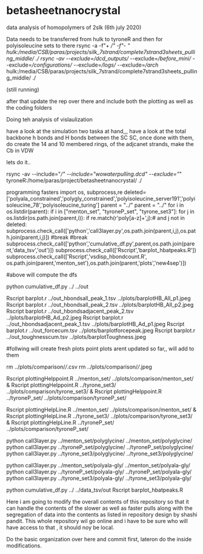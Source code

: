 # betasheetnanocrystal
data analysis of homopolymers of 2slk (6th july 2020)


Data needs to be transferred from hulk to tyroneR and then for polyisoleucine sets to there
rsync -a -f"+ */" -f"- *" hulk:/media/CSB/paras/projects/silk_7strand/complete7strand3sheets_pulling_middle/ ./
rsync -av --exclude=*/dcd_outputs/* --exclude=*/before_mini/* --exclude=*/configurations/* --exclude=*/logs/* --exclude=*/arch*  hulk:/media/CSB/paras/projects/silk_7strand/complete7strand3sheets_pulling_middle/ ./


(still running)

after that update the rep over there and include both the plotting as well as the coding folders


Doing teh analysis of vislaulization

have a look at the simulation
two taska at hand,,,
have a look at the total backbone h bonds and H bonds between the SC SC, once done with them, do create the 14 and 10 membered rings, of the adjcanet strands, 
make the Cb in VDW

lets do it..

rsync -av --include="*/" --include="wowaterpulling.dcd" --exclude="*" tyroneR:/home/paras/project/betasheetnanocrystal/ ./



programming fasters
import os, subprocess,re
deleted=['polyala_constrained','polygly_constrained','polyisoleucine_server191','polyisoleucine_78','polyisoleucine_turing']
parent = "../"
parent = "../"
for i in os.listdir(parent):
	if i in ["menton_set", "tyroneP_set", "tyrone_set3"]:
		for j in os.listdir(os.path.join(parent,i)):
			if re.match(r'poly[a-z]+',j):# and j not in deleted:
				subprocess.check_call(['python','call3layer.py',os.path.join(parent,i,j),os.path.join(parent,i,j)])
				#break
		#break
subprocess.check_call(['python','cumulative_df.py',parent,os.path.join(parent,'data_tsv','out')])
subprocess.check_call(['Rscript','barplot_hbatpeaks.R'])
subprocess.check_call(['Rscript','vsdisp_hbondcount.R', os.path.join(parent,'menton_set'),os.path.join(parent,'plots','new4sep')])


#above will compute the dfs

python cumulative_df.py ../ ../out
 
Rscript barplot.r ../out_hbondsall_peak_1.tsv ../plots/barplotHB_All_p1.jpeg
Rscript barplot.r ../out_hbondsall_peak_2.tsv ../plots/barplotHB_All_p2.jpeg
Rscript barplot.r ../out_hbondsadjacent_peak_2.tsv ../plots/barplotHB_Ad_p2.jpeg
Rscript barplot.r ../out_hbondsadjacent_peak_1.tsv ../plots/barplotHB_Ad_p1.jpeg
Rscript barplot.r ../out_forcecum.tsv ../plots/barplotforcepeak.jpeg
Rscript barplot.r ../out_toughnesscum.tsv ../plots/barplotToughness.jpeg

#follwing will create fresh plots
point plots arent updated so far,, will add to them

rm ../plots/comparison/*/*.csv
rm ../plots/comparison/*/*.jpeg

Rscript plottingHelppoint.R ../menton_set/ ../plots/comparison/menton_set/ & 
Rscript plottingHelppoint.R ../tyrone_set3/ ../plots/comparison/tyrone_set3/ & 
Rscript plottingHelppoint.R ../tyroneP_set/ ../plots/comparison/tyroneP_set/

Rscript plottingHelpLine.R ../menton_set/ ../plots/comparison/menton_set/ &
Rscript plottingHelpLine.R ../tyrone_set3/ ../plots/comparison/tyrone_set3/ & 
Rscript plottingHelpLine.R ../tyroneP_set/ ../plots/comparison/tyroneP_set/



python call3layer.py ../menton_set/polyglycine/ ../menton_set/polyglycine/
python call3layer.py ../tyroneP_set/polyglycine/ ../tyroneP_set/polyglycine/
python call3layer.py ../tyrone_set3/polyglycine/ ../tyrone_set3/polyglycine/

python call3layer.py ../menton_set/polyala-gly/ ../menton_set/polyala-gly/
python call3layer.py ../tyroneP_set/polyala-gly/ ../tyroneP_set/polyala-gly/
python call3layer.py ../tyrone_set3/polyala-gly/ ../tyrone_set3/polyala-gly/

python cumulative_df.py ../ ../data_tsv/out
Rscript barplot_hbatpeaks.R


Here i am going to modify the overall contents of this repository so that it can handle the contents of the slower as well as faster pulls
along with the segregation of data into the contents as listed in repository design by shashi pandit. 
This whole repository wil go online and i have to be sure who will have access to that , it should noy be local.

Do the basic organization over here and commit first, lateron do the inside modifications.

